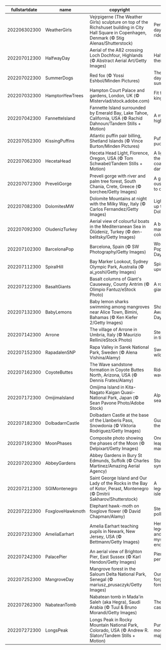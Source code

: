 |fullstartdate|name|copyright|title|image|
|--|--|--|--|--|
202206302300|WeatherGirls|Vejrpigerne (The Weather Girls) sculpture on top of the Richshuset building in City Hall Square in Copenhagen, Denmark (© Stig Alenas/Shutterstock)|Perfect day for a ride|![](/en-GB/2022/07/202206302300WeatherGirls.jpg)|
202207012300|HalfwayDay|Aerial of the A82 crossing Loch Dochfour, Highlands (© Abstract Aerial Art/Getty Images)|Halfway there|![](/en-GB/2022/07/202207012300HalfwayDay.jpg)|
202207022300|SummerDogs|Red fox (© Yossi Eshbol/Minden Pictures)|The dog days of summer|![](/en-GB/2022/07/202207022300SummerDogs.jpg)|
202207032300|HamptonYewTrees|Hampton Court Palace and gardens, London, UK (© Mistervlad/stock.adobe.com)|Fit for a king|![](/en-GB/2022/07/202207032300HamptonYewTrees.jpg)|
202207042300|FannetteIsland|Fannette Island surrounded by Emerald Bay, Lake Tahoe, California, USA (© Rachid Dahnoun/Tandem Stills + Motion)|A mile-high island|![](/en-GB/2022/07/202207042300FannetteIsland.jpg)|
202207052300|KissingPuffins|Atlantic puffin pair billing, Shetland Islands (© Vince Burton/Minden Pictures)|Puffins pucker up|![](/en-GB/2022/07/202207052300KissingPuffins.jpg)|
202207062300|HecetaHead|Heceta Head Light, Florence, Oregon, USA (© Tom Schwabel/Tandem Stills + Motion)|A light in the coastal darkness|![](/en-GB/2022/07/202207062300HecetaHead.jpg)|
202207072300|PreveliGorge|Preveli gorge with river and palm tree forest, South Chania, Crete, Greece (© borchee/Getty Images)|A gorge-ous place to drop in|![](/en-GB/2022/07/202207072300PreveliGorge.jpg)|
202207082300|DolomitesMW|Dolomite Mountains at night with the Milky Way, Italy (© Carlos Fernandez/Getty Images)|Lighting up the Dolomites|![](/en-GB/2022/07/202207082300DolomitesMW.jpg)|
202207092300|OludenizTurkey|Aerial view of colourful boats in the Mediterranean Sea in Ölüdeniz, Turkey (© den-belitsky/Getty Images)|A beach of many colours|![](/en-GB/2022/07/202207092300OludenizTurkey.jpg)|
202207102300|BarcelonaPop|Barcelona, Spain (© SW Photography/Getty Images)|World Population Day|![](/en-GB/2022/07/202207102300BarcelonaPop.jpg)|
202207112300|SpiralHill|Bay Marker Lookout, Sydney Olympic Park, Australia (© ai_yoshi/Getty Images)|Spiralling upward...|![](/en-GB/2022/07/202207112300SpiralHill.jpg)|
202207122300|BasaltGiants|Basalt columns of Giant's Causeway, County Antrim (© Olimpio Fantuz/eStock Photo)|A rock giant|![](/en-GB/2022/07/202207122300BasaltGiants.jpg)|
202207132300|BabyLemons|Baby lemon sharks swimming among mangroves near Alice Town, Bimini, Bahamas (© Ken Kiefer 2/Getty Images)|Shark Awareness Day|![](/en-GB/2022/07/202207132300BabyLemons.jpg)|
202207142300|Arrone|The village of Arrone in Umbria, Italy (© Maurizio Rellini/eStock Photo)|Step back in time...|![](/en-GB/2022/07/202207142300Arrone.jpg)|
202207152300|RapadalenSNP|Rapa Valley in Sarek National Park, Sweden (© Alena Vishina/Alamy)|Swedish wilderness|![](/en-GB/2022/07/202207152300RapadalenSNP.jpg)|
202207162300|CoyoteButtes|The Wave sandstone formation in Coyote Buttes North, Arizona, USA (© Dennis Frates/Alamy)|Ride the wave|![](/en-GB/2022/07/202207162300CoyoteButtes.jpg)|
202207172300|OmijimaIsland|Omijima Island in Kita-Nagato Kaigan Quasi-National Park, Japan (© Sean Pavone Photo/Adobe Stock)|Alps of the sea|![](/en-GB/2022/07/202207172300OmijimaIsland.jpg)|
202207182300|DolbadarnCastle|Dolbadarn Castle at the base of the Llanberis Pass, Snowdonia (© Viktoria Rodriguez/Getty Images)|Guarding the pass|![](/en-GB/2022/07/202207182300DolbadarnCastle.jpg)|
202207192300|MoonPhases|Composite photo showing the phases of the Moon (© Delpixart/Getty Images)|One giant leap for mankind|![](/en-GB/2022/07/202207192300MoonPhases.jpg)|
202207202300|AbbeyGardens|Abbey Gardens in Bury St Edmunds, Suffolk (© Charles Martinez/Amazing Aerial Agency)|Stunning symmetry|![](/en-GB/2022/07/202207202300AbbeyGardens.jpg)|
202207212300|SGIMontenegro|Saint George Island and Our Lady of the Rocks in the Bay of Kotor, Perast, Montenegro (© Dmitrii Sakharov/Shutterstock)|A legendary islet|![](/en-GB/2022/07/202207212300SGIMontenegro.jpg)|
202207222300|FoxgloveHawkmoth|Elephant hawk-moth on foxglove flower (© David Chapman/Alamy)|Stealthy pollinators|![](/en-GB/2022/07/202207222300FoxgloveHawkmoth.jpg)|
202207232300|AmeliaEarhart|Amelia Earhart teaching pupils in Newark, New Jersey, USA (© Bettmann/Getty Images)|Her legend and mystery endure|![](/en-GB/2022/07/202207232300AmeliaEarhart.jpg)|
202207242300|PalacePier|An aerial view of Brighton Pier, East Sussex (© Karl Hendon/Getty Images)|Pier perfect|![](/en-GB/2022/07/202207242300PalacePier.jpg)|
202207252300|MangroveDay|Mangrove forest in the Saloum Delta National Park, Senegal (© mariusz_prusaczyk/Getty Images)|Our forgotten forests|![](/en-GB/2022/07/202207252300MangroveDay.jpg)|
202207262300|NabateanTomb|Nabatean tomb in Mada'in Saleh (aka Hegra), Saudi Arabia (© Tuul & Bruno Morandi/Getty Images)|The lonely castle|![](/en-GB/2022/07/202207262300NabateanTomb.jpg)|
202207272300|LongsPeak|Longs Peak in Rocky Mountain National Park, Colorado, USA (© Andrew R. Slaton/Tandem Stills + Motion)|Purple mountain majesties|![](/en-GB/2022/07/202207272300LongsPeak.jpg)|
